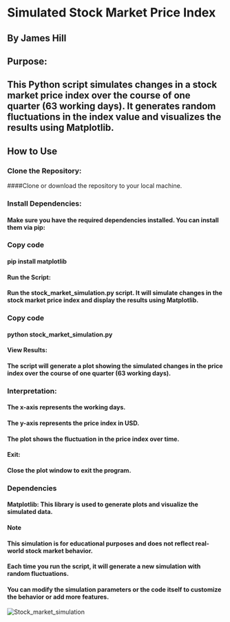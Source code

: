 # Simulated Stock Market Price Index
## By James Hill
## Purpose:
## This Python script simulates changes in a stock market price index over the course of one quarter (63 working days). It generates random fluctuations in the index value and visualizes the results using Matplotlib.

## How to Use
### Clone the Repository:
####Clone or download the repository to your local machine.

### Install Dependencies:
#### Make sure you have the required dependencies installed. You can install them via pip:

### Copy code
#### pip install matplotlib
#### Run the Script:
#### Run the stock_market_simulation.py script. It will simulate changes in the stock market price index and display the results using Matplotlib.

### Copy code
#### python stock_market_simulation.py
#### View Results:
#### The script will generate a plot showing the simulated changes in the price index over the course of one quarter (63 working days).

### Interpretation:

#### The x-axis represents the working days.
#### The y-axis represents the price index in USD.
#### The plot shows the fluctuation in the price index over time.
#### Exit:
#### Close the plot window to exit the program.

### Dependencies
#### Matplotlib: This library is used to generate plots and visualize the simulated data.
#### Note
#### This simulation is for educational purposes and does not reflect real-world stock market behavior.
#### Each time you run the script, it will generate a new simulation with random fluctuations.
#### You can modify the simulation parameters or the code itself to customize the behavior or add more features.
![Stock_market_simulation](https://user-images.githubusercontent.com/60713038/204059611-9c2801a3-47bb-4ae6-9112-600164976cf1.png)
